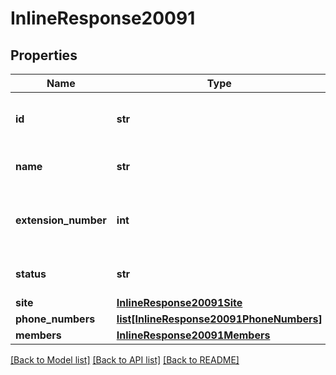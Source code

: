 # InlineResponse20091

## Properties
Name | Type | Description | Notes
------------ | ------------- | ------------- | -------------
**id** | **str** | Unique Identifier of the Call Queue. | [optional] 
**name** | **str** | Name of the Call Queue. | [optional] 
**extension_number** | **int** | Extension number assigned to the Call Queue. | [optional] 
**status** | **str** | Status of the Call Queue. | [optional] 
**site** | [**InlineResponse20091Site**](InlineResponse20091Site.md) |  | [optional] 
**phone_numbers** | [**list[InlineResponse20091PhoneNumbers]**](InlineResponse20091PhoneNumbers.md) |  | [optional] 
**members** | [**InlineResponse20091Members**](InlineResponse20091Members.md) |  | [optional] 

[[Back to Model list]](../README.md#documentation-for-models) [[Back to API list]](../README.md#documentation-for-api-endpoints) [[Back to README]](../README.md)

